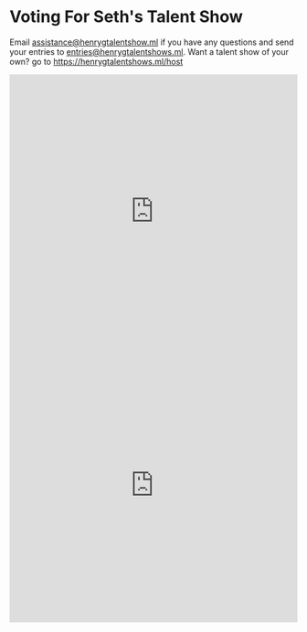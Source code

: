 # Voting For Seth's Talent Show
Email assistance@henrygtalentshow.ml if you have any questions and send your entries to entries@henrygtalentshows.ml. Want a talent show of your own? go to https://henrygtalentshows.ml/host

<iframe width="640px" height="480px" src="https://www.surveymonkey.co.uk/r/6F6GMWN" frameborder="0" marginwidth="0" marginheight="0" style="border: none; max-width:100%; max-heig<iframe width="640px" height="480px" src="https://streamable.com/wsnvw3" frameborder="0" marginwidth="0" marginheight="0" style="border: none; max-ht:100vh" allowfullscreen webkitallowfullscreen mozallowfullscreen msallowfullscreen> </iframe>

<iframe width="640px" height="480px" src="https://www.surveymonkey.co.uk/r/6F6GMWN" frameborder="0" marginwidth="0" marginheight="0" style="border: none; max-width:100%; max-heig<iframe width="640px" height="480px" src="https://www.surveymonkey.co.uk/r/6F6GMWN" frameborder="0" marginwidth="0" marginheight="0" style="border: none; max-ht:100vh" allowfullscreen webkitallowfullscreen mozallowfullscreen msallowfullscreen> </iframe>
